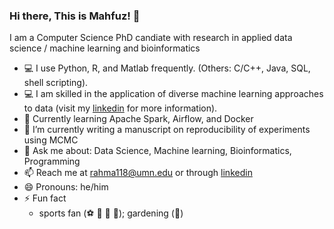 ### Hi there, This is Mahfuz! 👋
I am a Computer Science PhD candiate with research in applied data science / machine learning and bioinformatics
- :computer: I use Python, R, and Matlab frequently. (Others: C/C++, Java, SQL, shell scripting).
- :computer: I am skilled in the application of diverse machine learning approaches to data (visit my [linkedin](https://www.linkedin.com/in/mahfuzur-rahman-ahm/) for more information).
- 🌱 Currently learning Apache Spark, Airflow, and Docker
- 🔭 I’m currently writing a manuscript on reproducibility of experiments using MCMC
- 💬 Ask me about: Data Science, Machine learning, Bioinformatics, Programming 
- 📫 Reach me at rahma118@umn.edu or through [linkedin](https://www.linkedin.com/in/mahfuzur-rahman-ahm/)
- 😄 Pronouns: he/him
- ⚡ Fun fact
  - sports fan (:soccer: :football: :basketball: :tennis:); gardening (:leafy_green:)

<!--
**mahfuz05062/mahfuz05062** is a ✨ _special_ ✨ repository because its `README.md` (this file) appears on your GitHub profile.

Here are some ideas to get you started:

- 🔭 I’m currently working on ...
- 🌱 I’m currently learning ...
- 👯 I’m looking to collaborate on ...
- 🤔 I’m looking for help with ...
- 💬 Ask me about ...
- 📫 How to reach me: ...
- 😄 Pronouns: ...
- ⚡ Fun fact: ...

- Help: https://guides.github.com/pdfs/markdown-cheatsheet-online.pdf
- https://github.com/ikatyang/emoji-cheat-sheet/blob/master/README.md
- https://github.com/chienleow
-->
